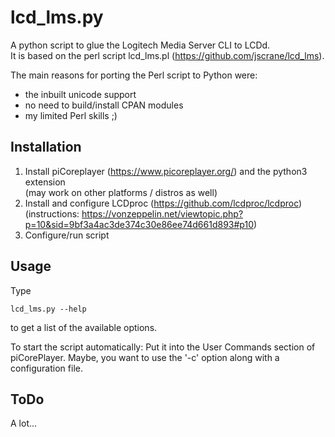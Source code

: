# lcd_lms.py
A python script to glue the Logitech Media Server CLI to LCDd.  
It is based on the perl script lcd_lms.pl (https://github.com/jscrane/lcd_lms).

The main reasons for porting the Perl script to Python were:
* the inbuilt unicode support
* no need to build/install CPAN modules
* my limited Perl skills ;)
## Installation
1. Install piCoreplayer (https://www.picoreplayer.org/) and the python3 extension  
   (may work on other platforms / distros as well)
2. Install and configure LCDproc (https://github.com/lcdproc/lcdproc)  
   (instructions: https://vonzeppelin.net/viewtopic.php?p=10&sid=9bf3a4ac3de374c30e86ee74d661d893#p10)
3. Configure/run script

## Usage
Type

    lcd_lms.py --help

to get a list of the available options.

To start the script automatically: Put it into the User Commands section of piCorePlayer. Maybe, you want to use the '-c' option along with a configuration file.
## ToDo
A lot...
